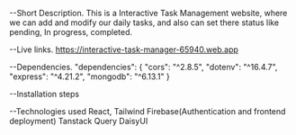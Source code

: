 --Short Description.
This is a Interactive Task Management website, where we can add and modify our daily tasks, 
and also can set there status like pending, In progress, completed.

--Live links.
https://interactive-task-manager-65940.web.app

--Dependencies.
"dependencies": {
    "cors": "^2.8.5",
    "dotenv": "^16.4.7",
    "express": "^4.21.2",
    "mongodb": "^6.13.1"
  } 

--Installation steps

--Technologies used
React,
Tailwind
Firebase(Authentication and frontend deployment)
Tanstack Query
DaisyUI
